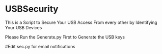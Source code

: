 # USBSecurity
This is a Script to Secure Your USB Access From every other by Identifying Your USB Devices

Please Run the Generate.py First to Generate the USB keys

#Edit sec.py for email notifications
